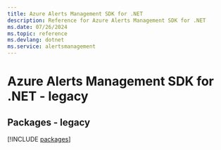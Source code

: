 ```yaml
---
title: Azure Alerts Management SDK for .NET
description: Reference for Azure Alerts Management SDK for .NET
ms.date: 07/26/2024
ms.topic: reference
ms.devlang: dotnet
ms.service: alertsmanagement
---
```

# Azure Alerts Management SDK for .NET - legacy
## Packages - legacy
[!INCLUDE [packages](alerts-management-index.md)]